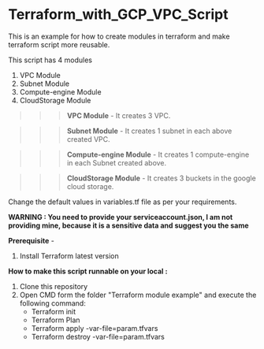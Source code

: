 # Terraform_with_GCP_VPC_Script
This is an example for how to create modules in terraform and make terraform script more reusable. 

This script has 4 modules
1. VPC Module
2. Subnet Module
3. Compute-engine Module
4. CloudStorage Module


>>> **VPC Module** - It creates 3 VPC.

>>> **Subnet Module** - It creates 1 subnet in each above created VPC.

>>> **Compute-engine Module** - It creates 1 compute-engine in each Subnet created above.

>>> **CloudStorage Module** - It creates 3 buckets in the google cloud storage.


Change the default values in variables.tf file as per your requirements.

**WARNING : You need to provide your serviceaccount.json, I am not providing mine, because it is a sensitive data and suggest you the same**


**Prerequisite** - 
1) Install Terraform latest version 

**How to make this script runnable on your local :** 
1) Clone this repository 
2) Open CMD form the folder "Terraform module example" and execute the following command:
    - Terraform init
    - Terraform Plan
    - Terraform apply -var-file=param.tfvars 
    - Terraform destroy -var-file=param.tfvars 

